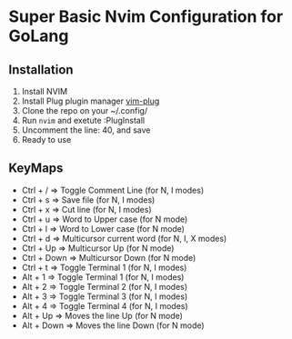 # Super Basic Nvim Configuration for GoLang
## Installation 
1. Install NVIM
2. Install Plug plugin manager [vim-plug](https://github.com/junegunn/vim-plug)
3. Clone the repo on your ~/.config/
4. Run `nvim` and exetute :PlugInstall
5. Uncomment the line: 40, and save
6. Ready to use


## KeyMaps 
- Ctrl + /     => Toggle Comment Line       (for N, I modes)
- Ctrl + s     => Save file                 (for N, I modes) 
- Ctrl + x     => Cut line                  (for N, I modes)
- Ctrl + u     => Word to Upper case        (for N mode)
- Ctrl + l     => Word to Lower case        (for N mode)
- Ctrl + d     => Multicursor current word  (for N, I, X modes)
- Ctrl + Up    => Multicursor Up            (for N mode)
- Ctrl + Down  => Multicursor Down          (for N mode)
- Ctrl + t     => Toggle Terminal 1         (for N, I modes)       
- Alt + 1      => Toggle Terminal 1         (for N, I modes) 
- Alt + 2      => Toggle Terminal 2         (for N, I modes)
- Alt + 3      => Toggle Terminal 3         (for N, I modes)
- Alt + 4      => Toggle Terminal 4         (for N, I modes)
- Alt + Up     => Moves the line Up         (for N mode)
- Alt + Down   => Moves the line Down       (for N mode)
